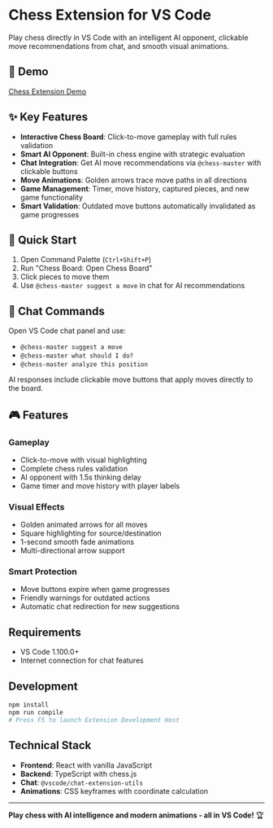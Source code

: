 # Chess Extension for VS Code

Play chess directly in VS Code with an intelligent AI opponent, clickable move recommendations from chat, and smooth visual animations.

## 🎥 Demo

[Chess Extension Demo](https://github.com/user-attachments/assets/2d752a73-3745-40ff-9d4c-a0372401f18d)

## ✨ Key Features

- **Interactive Chess Board**: Click-to-move gameplay with full rules validation
- **Smart AI Opponent**: Built-in chess engine with strategic evaluation
- **Chat Integration**: Get AI move recommendations via `@chess-master` with clickable buttons
- **Move Animations**: Golden arrows trace move paths in all directions
- **Game Management**: Timer, move history, captured pieces, and new game functionality
- **Smart Validation**: Outdated move buttons automatically invalidated as game progresses

## 🚀 Quick Start

1. Open Command Palette (`Ctrl+Shift+P`)
2. Run "Chess Board: Open Chess Board"
3. Click pieces to move them
4. Use `@chess-master suggest a move` in chat for AI recommendations

## 💬 Chat Commands

Open VS Code chat panel and use:
- `@chess-master suggest a move`
- `@chess-master what should I do?`
- `@chess-master analyze this position`

AI responses include clickable move buttons that apply moves directly to the board.

## 🎮 Features

### Gameplay
- Click-to-move with visual highlighting
- Complete chess rules validation
- AI opponent with 1.5s thinking delay
- Game timer and move history with player labels

### Visual Effects
- Golden animated arrows for all moves
- Square highlighting for source/destination
- 1-second smooth fade animations
- Multi-directional arrow support

### Smart Protection
- Move buttons expire when game progresses
- Friendly warnings for outdated actions
- Automatic chat redirection for new suggestions

## Requirements

- VS Code 1.100.0+
- Internet connection for chat features

## Development

```bash
npm install
npm run compile
# Press F5 to launch Extension Development Host
```

## Technical Stack

- **Frontend**: React with vanilla JavaScript
- **Backend**: TypeScript with chess.js
- **Chat**: `@vscode/chat-extension-utils`
- **Animations**: CSS keyframes with coordinate calculation

---

**Play chess with AI intelligence and modern animations - all in VS Code!** 🏆
